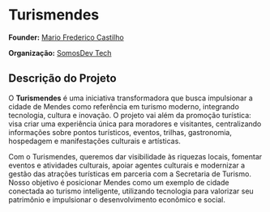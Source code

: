 # Turismendes

**Founder:** [Mario Frederico Castilho](https://www.linkedin.com/in/mariofrederico/)

 **Organização:** [SomosDev Tech](https://github.com/SomosDevTech)

## Descrição do Projeto
O **Turismendes** é uma iniciativa transformadora que busca impulsionar a cidade de Mendes como referência em turismo moderno, integrando tecnologia, cultura e inovação. O projeto vai além da promoção turística: visa criar uma experiência única para moradores e visitantes, centralizando informações sobre pontos turísticos, eventos, trilhas, gastronomia, hospedagem e manifestações culturais e artísticas.

Com o Turismendes, queremos dar visibilidade às riquezas locais, fomentar eventos e atividades culturais, apoiar agentes culturais e modernizar a gestão das atrações turísticas em parceria com a Secretaria de Turismo. Nosso objetivo é posicionar Mendes como um exemplo de cidade conectada ao turismo inteligente, utilizando tecnologia para valorizar seu patrimônio e impulsionar o desenvolvimento econômico e social.